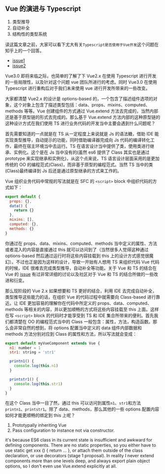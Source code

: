 ## Vue 的演进与 Typescript

1. 类型推导
2. 自动补全
3. 结构性的类型系统

读这篇文章之前，大家可以看下尤大有关`Typescript是否使用于Vue开发`这个问题在知乎上的一个回答。

* [issue1](https://www.zhihu.com/question/46397274?sort=created)
* [issue2](https://www.zhihu.com/question/310485097?sort=created)

Vue3.0 即将来临之际，也简单的了解了下 Vue2.x 在使用 Typescript 进行开发的一些局限性，以及针对这个问题 vue 团队所进行的考虑。同时 Vue3.0 在使用 Typescript 进行重构后对于我们未来使用 vue 进行开发所带来的一些改变。

大家都清楚 Vue2.x 的设计是 options-based 的，一个包含了描述组件选项的对象，这个对象上包含了描述类型包括：data、props、mixins、computed、methods 等等。Vue 创建组件的方式通过 Vue.extend 方法去完成的，当然内部还是基于原型链的形式去完成的。那么基于 Vue.extend 方法内部的这种原型链的这种设计方式在我们使用 TS 进行业务代码的开发当中主要会遇到什么问题呢？

首先需要知道的一点就是在 TS 从一定程度上来说就是 Js 的语法糖，借助 IDE 能实现类型推导，自动提示的功能，同时借助编译器完成向 Js 代码的编译转化工作，最终在宿主环境当中去运行。TS 在语言设计当中提供了类，使用类进行继承、实例化。这个是在 Js 当中没有的(虽然 es6 提供了 Class 其实也是通过 prototype 来实现继承和实例化)，从这个点来说，TS 语言设计层面采用的是更加传统的 OO 的编程范式(Class)，而非基于原型的编程范式。当然 TS 当中的类(Class)最终编译到 Js 后还是通过原型继承的方式来工作的。

Vue 组织业务代码中常规的写法就是在 SFC 的 `<script>` block 中组织代码的方式如下：

```javascript
export default {
  props: {},
  data() {
    return {}
  },
  mixins: [],
  computed: {},
  methods: {}
}
```

你通过在 props、data、mixins、computed、methods 当中定义的属性、方法或者混入的内容是直接通过 this 就可以访问到了（当然很多人觉得这种通过 options-based 然后通过运行时将这些内容挂载到 this 上的设计方式感觉很魔幻）。不过也正是因为这样的设计，导致一开始有人想用 TS 来组织代码 Vue 代码的时候，IDE 很难去完成类型推导，自动补全等功能。关于 Vue 和 TS 的结合在 Vue 的 [issue](https://github.com/vuejs/vue/issues/478) 有过非常详细的讨论以及社区对于 Vue 和 TS 的结合所做的一些改进和衍变。

那么现阶段的 Vue 2.x 如果想要和 TS 更好的结合，利用 IDE 去完成自动补全，类型推导这些能力的话，在组织 Vue 的代码过程中就需要向 Class-based 进行靠近。让 IDE 更加容易的理解你在代码中所定义的 props、data、computed、methods 等相关的内容，并以更加顺畅的方式将这些内容挂载至 this 上面。这样在写 `<script>` block 的代码时才能享受到 TS 和 IDE 集合所带来的便利。首先我们都清楚在 OO 的编程范式当中的 Class 一般包含：属性，方法，构造函数。那么会非常自然的想到，将 options 配置当中定义的 data 组件内部数据和 methods 方法分别对应到 Class 的属性和方法，所以写法就会变成：

```javascript
export default myVueComponent extends Vue {
  n1: number = 1
  str1: string = 'str1'

  printn1() {
    console.log(this.n1)
  }

  printstr1() {
    console.log(this.str1)
  }
}
```

在这个 Class 当中一目了然，通过 this 可以访问到属性`n1`、`str1`和方法`printn1`、`printstr1`。除了 data、methods，那么其他的一些 options 配置内容如何才能更顺畅的绑定到 this 上呢？


1. Prototypally inheriting Vue
2. Pass configuration to instance not via constructor.


it's because ES6 class in its current state is insufficient and awkward for defining components. There are no static properties, so you either have to use static get xxx () { return ... }, or attach them outside of the class declaration, or use decorators (stage 1 proposal). In reality I never extend components more than one levels deep, and always export plain object options, so I don't even use Vue.extend explicitly at all.
